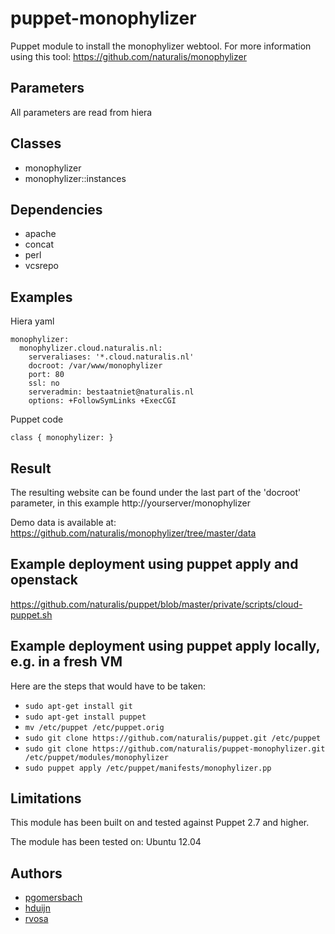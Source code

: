 puppet-monophylizer
===================

Puppet module to install the monophylizer webtool.
For more information using this tool: https://github.com/naturalis/monophylizer

Parameters
-------------
All parameters are read from hiera

Classes
-------------
- monophylizer
- monophylizer::instances

Dependencies
-------------
- apache
- concat
- perl
- vcsrepo

Examples
-------------
Hiera yaml
```
monophylizer:
  monophylizer.cloud.naturalis.nl:
    serveraliases: '*.cloud.naturalis.nl'
    docroot: /var/www/monophylizer
    port: 80
    ssl: no
    serveradmin: bestaatniet@naturalis.nl
    options: +FollowSymLinks +ExecCGI
```
Puppet code
```
class { monophylizer: }
```
Result
-------------
The resulting website can be found under the last part of the 'docroot' parameter, in this example http://yourserver/monophylizer

Demo data is available at: https://github.com/naturalis/monophylizer/tree/master/data

Example deployment using puppet apply and openstack
-------------
https://github.com/naturalis/puppet/blob/master/private/scripts/cloud-puppet.sh

Example deployment using puppet apply locally, e.g. in a fresh VM
-----------------------------------------------------------------

Here are the steps that would have to be taken:
- `sudo apt-get install git`
- `sudo apt-get install puppet`
- `mv /etc/puppet /etc/puppet.orig`
- `sudo git clone https://github.com/naturalis/puppet.git /etc/puppet`
- `sudo git clone https://github.com/naturalis/puppet-monophylizer.git /etc/puppet/modules/monophylizer`
- `sudo puppet apply /etc/puppet/manifests/monophylizer.pp`

Limitations
-------------
This module has been built on and tested against Puppet 2.7 and higher.

The module has been tested on:
Ubuntu 12.04

Authors
-------------
- [pgomersbach](https://github.com/pgomersbach)
- [hduijn](https://github.com/hduijn)
- [rvosa](https://github.com/rvosa)
